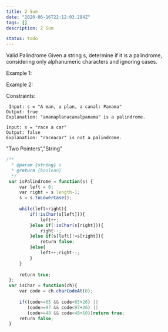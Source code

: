 ```yaml
---
title: 2 Sum
date: "2020-06-16T22:12:03.284Z"
tags: []
description: 2 Sum

status: todo
---
```


Valid Palindrome
Given a string s, determine if it is a palindrome, considering only alphanumeric characters and ignoring cases.



Example 1:

Example 2:



Constraints:

```
 Input: s = "A man, a plan, a canal: Panama"
Output: true
Explanation: "amanaplanacanalpanama" is a palindrome.

```

```
Input: s = "race a car"
Output: false
Explanation: "raceacar" is not a palindrome.

```

"Two Pointers","String"

```javascript
/**
  * @param {string} s
  * @return {boolean}
  */
 var isPalindrome = function(s) {
     var left = 0;
     var right = s.length-1;
     s = s.toLowerCase();
     
     while(left<right){
         if(!isChar(s[left])){
             left++;
         }else if(!isChar(s[right])){
             right--;
         }else if(s[left]!=s[right]){
             return false;
         }else{
             left++;right--;
         }
     }
     
     return true;
 };
 var isChar = function(ch){
     var code = ch.charCodeAt(0);
     
     if((code>=65 && code<65+26) ||
        (code>=97 && code<97+26) ||
        (code>=48 && code<48+10))return true;
     return false;
 }
 ​
```
